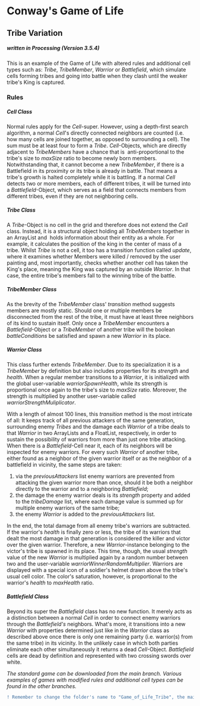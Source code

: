 # Conway's Game of Life
## Tribe Variation
##### written in Processing (Version 3.5.4)

This is an example of the Game of Life with altered rules and additional cell types such as: _Tribe_, _TribeMember_, _Warrior_ or _Battlefield_, which simulate cells forming tribes and going into battle when they clash until the weaker tribe's King is captured.


### Rules
##### _Cell_ Class
Normal rules apply for the _Cell_-super. However, using a depth-first search algorithm, a normal _Cell_'s directly connected neighbors are counted (i.e. how many cells are joined together, as opposed to surrounding a cell). The sum must be at least four to form a _Tribe_. _Cell_-Objects, which are directly adjacent to _TribeMembers_ have a chance that is  anti-proportional to the tribe's size to _maxSize_ ratio to become newly born members. Notwithstanding that, it cannot become a new _TribeMember_, if there is a Battlefield in its proximity or its tribe is already in battle. That means a tribe's growth is halted completely while it is battling.
If a normal _Cell_ detects two or more members, each of different tribes, it will be turned into a _Battlefield_-Object, which serves as a field that connects members from different tribes, even if they are not neighboring cells.
##### _Tribe_ Class
A _Tribe_-Object is no cell in the grid and therefore does not extend the _Cell_ class. Instead, it is a structural object holding all _TribeMembers_ together in an ArrayList and  holds information about their entity as a whole. For example, it calculates the position of the king in the center of mass of a tribe. Whilst _Tribe_ is not a cell, it too has a transition function called _update_, where it examines whether Members were killed / removed by the user painting and, most importantly, checks whether another cell has taken the King's place, meaning the King was captured by an outside _Warrior_. In that case, the entire tribe's members fall to the winning tribe of the battle.
##### _TribeMember_ Class
As the brevity of the _TribeMember_ class' _transition_ method suggests members are mostly static. Should one or multiple members be disconnected from the rest of the tribe, it must have at least three neighbors of its kind to sustain itself. Only once a _TribeMember_ encounters a _Battlefield_-Object or a _TribeMember_ of another tribe will the boolean _battleConditions_ be satisfied and spawn a new _Warrior_ in its place.
##### _Warrior_ Class
This class further extends _TribeMember_. Due to its specialization it is a _TribeMember_ by definition but also includes properties for its _strength_ and _health_. When a regular member transitions to a _Warrior_, it is initialized with the global user-variable _warriorSpawnHealth_, while its strength is proportional once again to the tribe's size to _maxSize_ ratio. Moreover, the strength is multiplied by another user-variable called _warriorStrengthMuliplicator_.

With a length of almost 100 lines, this _transition_ method is the most intricate of all: It keeps track of all previous attackers of the same generation, surrounding enemy _Tribes_ and the damage each _Warrior_ of a tribe deals to that _Warrior_ in two ArrayLists and a FloatList, respectively, in order to sustain the possibility of warriors from more than just one tribe attacking. When there is a _Battlefield_-Cell near it, each of its neighbors will be inspected for enemy warriors. For every such _Warrior_ of another tribe, either found as a neighbor of the given warrior itself or as the neighbor of a battlefield in vicinity, the same steps are taken:
1. via the _previousAttackers_ list enemy warriors are prevented from attacking the given warrior more than once, should it be both a neighbor directly to the warrior and to a neighboring _Battlefield_;
2. the damage the enemy warrior deals is its _strength_ property and added to the _tribeDamage_ list, where each damage value is summed up for multiple enemy warriors of the same tribe;
3. the enemy _Warrior_ is added to the _previousAttackers_ list.

In the end, the total damage from all enemy tribe's warriors are subtracted. If the warrior's _health_ is finally zero or less, the tribe of its warriors that dealt the most damage in that generation is considered the killer and victor over the given warrior. Therefore, a new _Warrior_-instance belonging to the victor's tribe is spawned in its place. This time, though, the usual _strength_ value of the new _Warrior_ is multiplied again by a random number between two and the user-variable _warriorWinnerRandomMultiplier_.
Warriors are displayed with a special icon of a soldier's helmet drawn above the tribe's usual cell color. The color's saturation, however, is proportional to the warrior's _health_ to _maxHealth_ ratio.
##### Battlefield Class
Beyond its super the _Battlefield_ class has no new function. It merely acts as a distinction between a normal _Cell_ in order to connect enemy warriors through the _Battlefield's_ neighbors. What's more, it transitions into a new _Warrior_ with properties determined just like in the _Warrior_ class as described above once there is only one remaining party (i.e. warrior(s) from the same tribe) in its vicinity. In the unlikely case in which both parties eliminate each other simultaneously it returns a dead _Cell_-Object. _Battlefield_ cells are dead by definition and represented with two crossing swords over white.


_The standard game can be downloaded from the main branch. Various examples of games with modified rules and additional cell types can be found in the other branches._

```diff
! Remember to change the folder's name to "Game_of_Life_Tribe", the main sketch's name, when downloading the project !
```

